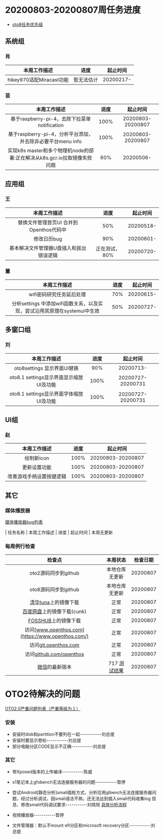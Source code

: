 # 20200803-20200807周任务进度
- [oto8任务优先级](https://github.com/openthos/app-testing-results/blob/master/%E5%8A%9F%E8%83%BD%E6%B5%8B%E8%AF%95%E7%9B%B8%E5%85%B3/oto8%E4%BB%BB%E5%8A%A1%E4%BC%98%E5%85%88%E7%BA%A7%E5%88%97%E8%A1%A8.md)

## 系统组
### 肖

|                    本周工作描述                   |      进度      |  起止时间  |
| :----------------------------------------------: | :------------: | :--------: |
| hikey970适配Miracast功能 | 暂无法估计	| 20200217- |

### 苗

|                    本周工作描述                    | 进度 |     起止时间      |
| :------------------------------------------------: | :--: | :---------------: |
| 基于raspberry-pi-4，去除下拉菜单notification | 100% | 20200803-20200807 |
| 基于raspberry-pi-4，分析平台添加，并去除非必要平台menu info | 100% | 20200803-20200807 |
| 实现k8s master和多个物理机node的部署:正在解决从k8s.gcr.io拉取镜像失败问题 | 60% | 20200506- |

## 应用组

### 王

|     本周工作描述     | 进度 | 起止时间  |
| :------------------: | :--: | :-------: |
| 替换文件管理首页UI 合并到Openthos代码中 | 50%  | 20200518- |
|     修改日历bug      | 90%  | 20200601- |
|     基本解决文件管理器U盘插入和拔出错误逻辑      | 正在测试，80%  | 20200720- |

### 董

|                    本周工作描述                    | 进度 |     起止时间      |
| :------------------------------------------------: | :--: | :---------------: |
|wifi密码研究任务延后处理               | 70% | 20200615-|
|分析settings 中添加wifi函数关系，以及实现，尝试沿用其原理在systemui中生效              |50%  | 20200727-|

## 多窗口组

### 刘

|                    本周工作描述                    | 进度 |     起止时间      |
| :------------------------------------------------: | :--: | :---------------: |
|oto8settings 显示界面UI替换 |90%  | 20200713-|
|oto8.1 settings显示界面显示缩放 UI及功能              | 100% | 20200727-20200731|
|oto8.1 settings显示界面字体缩放 UI及功能              | 100% | 20200727-20200731|

## UI组

### 赵

|    本周工作描述    | 进度 |     起止时间      |
| :------------: | :--: | :---------------: |
| 绘制新icon | 100% | 20200803-20200807 |
| 更新设置功能 | 100% | 20200803-20200807 |
| 改善游戏手柄设置按键逻辑 | 100% | 20200803-20200807 |

## 其它

### 媒体播放器

[媒体播放器bug列表](https://github.com/openthos/app-testing-results/blob/master/%E5%85%B6%E5%AE%83%E5%BA%94%E7%94%A8/oto%E5%AA%92%E4%BD%93%E6%92%AD%E6%94%BE%E5%99%A8.md)

|          任务名称          | 本周工作描述 | 进度 |  起止时间  |
本周无更新

### 每周例行检查

|         检查点          |                           本周状态                           | 检查日期 |
| :---------------------: | :----------------------------------------------------------: | :------: |
|  oto2源码同步到github   |                 本地仓库无更新                 | 20200807 |
|  oto8源码同步到github   |                 本地仓库无更新                 | 20200807 |
|  [清华tuna](https://mirrors.tuna.tsinghua.edu.cn/openthos/Release/8.1/unstable/)上的镜像下载  |                             正常                             | 20200807 |
|  [百度网盘](https://pan.baidu.com/s/1IAlhGoAs34XLTNWKzopPew)上的镜像下载(cunk)  |                             正常                             | 20200807 |
|   [FOSSHUB](https://www.fosshub.com/OPENTHOS.html)上的镜像下载   |                             正常                             | 20200807 |
|  访问[www.openthos.com](https://www.openthos.com/)  |                             正常                             | 20200807 |
| 访问[git.openthos.com](https://git.openthos.com/) |                             正常                             | 20200807 |
| 访问[github.com/openthos](https://github.com/openthos) |                             正常                             | 20200807 |
| [微信](https://weixin.qq.com/)的最新版本 | 717 [测试结果](https://github.com/openthos/app-testing-results/blob/master/%E5%85%B6%E5%AE%83%E5%BA%94%E7%94%A8/%E5%BE%AE%E4%BF%A1%E9%97%AE%E9%A2%98.md) | 20200807 |



# OTO2待解决的问题
[OTO2.0严重问题列表（严重等级为１）](https://github.com/openthos/app-testing-results/blob/master/%E5%8A%9F%E8%83%BD%E6%B5%8B%E8%AF%95%E7%9B%B8%E5%85%B3/OTO2.0%E4%B8%A5%E9%87%8D%E9%97%AE%E9%A2%98%E5%88%97%E8%A1%A8.md)

### 安装

- 安装时disk和partition不要列在一起-----------刘总提
- 安装时要显示卷标-----------刘总提
- 部分电脑分区CODE显示不正确-----------刘总提

### 其它

- 带Xposed版本的上传编译-----------陈威

- s1笔记本上gfxbench无法连接服务器的问题-----------暂停

- 尝试Android[静态分析]smali插桩方式，分析应用glbench无法连接服务器问题，经过分析调试，因smali语法不熟，还无法达到插入smali代码收集log 信息、修改smali代码调试要求-----------刘晓旭 [具体分析流程](https://github.com/openthos/multiwin-analysis/blob/master/multiwindow/liuxx/Android%20smali%22%E6%8F%92%E6%A1%A9%22%E8%B0%83%E8%AF%95apk.md)
- 视频播放器-----------暂停
- 文件管理器：默认不mount efi分区和microsoft recovery分区-----------刘总提
